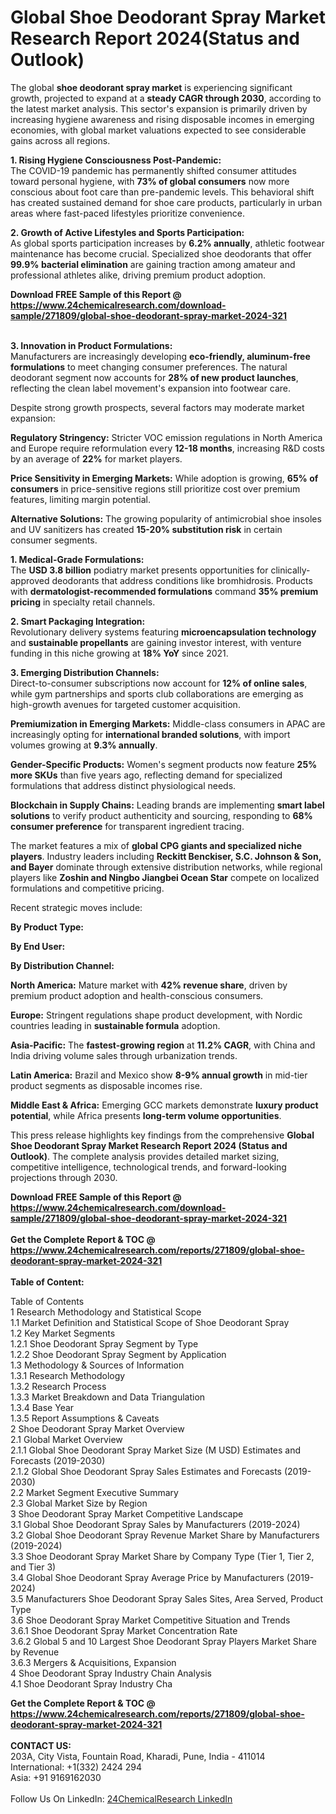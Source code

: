 <h1>Global Shoe Deodorant Spray Market Research Report 2024(Status and Outlook)</h1><p>The global <strong>shoe deodorant spray market</strong> is experiencing significant growth, projected to expand at a <strong>steady CAGR through 2030</strong>, according to the latest market analysis. This sector's expansion is primarily driven by increasing hygiene awareness and rising disposable incomes in emerging economies, with global market valuations expected to see considerable gains across all regions.</p><p><strong>1. Rising Hygiene Consciousness Post-Pandemic:</strong><br>
The COVID-19 pandemic has permanently shifted consumer attitudes toward personal hygiene, with <strong>73% of global consumers</strong> now more conscious about foot care than pre-pandemic levels. This behavioral shift has created sustained demand for shoe care products, particularly in urban areas where fast-paced lifestyles prioritize convenience.</p><p><strong>2. Growth of Active Lifestyles and Sports Participation:</strong><br>
As global sports participation increases by <strong>6.2% annually</strong>, athletic footwear maintenance has become crucial. Specialized shoe deodorants that offer <strong>99.9% bacterial elimination</strong> are gaining traction among amateur and professional athletes alike, driving premium product adoption.</p><div><b>Download FREE Sample of this Report @ 
            <a href="https://www.24chemicalresearch.com/download-sample/271809/global-shoe-deodorant-spray-market-2024-321">
            https://www.24chemicalresearch.com/download-sample/271809/global-shoe-deodorant-spray-market-2024-321</a></b></div><br><p><strong>3. Innovation in Product Formulations:</strong><br>
Manufacturers are increasingly developing <strong>eco-friendly, aluminum-free formulations</strong> to meet changing consumer preferences. The natural deodorant segment now accounts for <strong>28% of new product launches</strong>, reflecting the clean label movement's expansion into footwear care.</p><p>Despite strong growth prospects, several factors may moderate market expansion:</p><p><strong>Regulatory Stringency:</strong> Stricter VOC emission regulations in North America and Europe require reformulation every <strong>12-18 months</strong>, increasing R&amp;D costs by an average of <strong>22%</strong> for market players.</p><p><strong>Price Sensitivity in Emerging Markets:</strong> While adoption is growing, <strong>65% of consumers</strong> in price-sensitive regions still prioritize cost over premium features, limiting margin potential.</p><p><strong>Alternative Solutions:</strong> The growing popularity of antimicrobial shoe insoles and UV sanitizers has created <strong>15-20% substitution risk</strong> in certain consumer segments.</p><p><strong>1. Medical-Grade Formulations:</strong><br>
The <strong>USD 3.8 billion</strong> podiatry market presents opportunities for clinically-approved deodorants that address conditions like bromhidrosis. Products with <strong>dermatologist-recommended formulations</strong> command <strong>35% premium pricing</strong> in specialty retail channels.</p><p><strong>2. Smart Packaging Integration:</strong><br>
Revolutionary delivery systems featuring <strong>microencapsulation technology</strong> and <strong>sustainable propellants</strong> are gaining investor interest, with venture funding in this niche growing at <strong>18% YoY</strong> since 2021.</p><p><strong>3. Emerging Distribution Channels:</strong><br>
Direct-to-consumer subscriptions now account for <strong>12% of online sales</strong>, while gym partnerships and sports club collaborations are emerging as high-growth avenues for targeted customer acquisition.</p><p><strong>Premiumization in Emerging Markets:</strong> Middle-class consumers in APAC are increasingly opting for <strong>international branded solutions</strong>, with import volumes growing at <strong>9.3% annually</strong>.</p><p><strong>Gender-Specific Products:</strong> Women's segment products now feature <strong>25% more SKUs</strong> than five years ago, reflecting demand for specialized formulations that address distinct physiological needs.</p><p><strong>Blockchain in Supply Chains:</strong> Leading brands are implementing <strong>smart label solutions</strong> to verify product authenticity and sourcing, responding to <strong>68% consumer preference</strong> for transparent ingredient tracing.</p><p>The market features a mix of <strong>global CPG giants and specialized niche players</strong>. Industry leaders including <strong>Reckitt Benckiser, S.C. Johnson &amp; Son, and Bayer</strong> dominate through extensive distribution networks, while regional players like <strong>Zoshin and Ningbo Jiangbei Ocean Star</strong> compete on localized formulations and competitive pricing.</p><p>Recent strategic moves include:</p><p><strong>By Product Type:</strong></p><p><strong>By End User:</strong></p><p><strong>By Distribution Channel:</strong></p><p><strong>North America:</strong> Mature market with <strong>42% revenue share</strong>, driven by premium product adoption and health-conscious consumers.</p><p><strong>Europe:</strong> Stringent regulations shape product development, with Nordic countries leading in <strong>sustainable formula</strong> adoption.</p><p><strong>Asia-Pacific:</strong> The <strong>fastest-growing region</strong> at <strong>11.2% CAGR</strong>, with China and India driving volume sales through urbanization trends.</p><p><strong>Latin America:</strong> Brazil and Mexico show <strong>8-9% annual growth</strong> in mid-tier product segments as disposable incomes rise.</p><p><strong>Middle East &amp; Africa:</strong> Emerging GCC markets demonstrate <strong>luxury product potential</strong>, while Africa presents <strong>long-term volume opportunities</strong>.</p><p>This press release highlights key findings from the comprehensive <strong>Global Shoe Deodorant Spray Market Research Report 2024 (Status and Outlook)</strong>. The complete analysis provides detailed market sizing, competitive intelligence, technological trends, and forward-looking projections through 2030.</p><div><b>Download FREE Sample of this Report @ 
            <a href="https://www.24chemicalresearch.com/download-sample/271809/global-shoe-deodorant-spray-market-2024-321">
            https://www.24chemicalresearch.com/download-sample/271809/global-shoe-deodorant-spray-market-2024-321</a></b></div><br><div><b>Get the Complete Report & TOC @ 
            <a href="https://www.24chemicalresearch.com/reports/271809/global-shoe-deodorant-spray-market-2024-321">
            https://www.24chemicalresearch.com/reports/271809/global-shoe-deodorant-spray-market-2024-321</a></b></div><br>
            <b>Table of Content:</b><p>Table of Contents<br />
1 Research Methodology and Statistical Scope<br />
1.1 Market Definition and Statistical Scope of Shoe Deodorant Spray<br />
1.2 Key Market Segments<br />
1.2.1 Shoe Deodorant Spray Segment by Type<br />
1.2.2 Shoe Deodorant Spray Segment by Application<br />
1.3 Methodology & Sources of Information<br />
1.3.1 Research Methodology<br />
1.3.2 Research Process<br />
1.3.3 Market Breakdown and Data Triangulation<br />
1.3.4 Base Year<br />
1.3.5 Report Assumptions & Caveats<br />
2 Shoe Deodorant Spray Market Overview<br />
2.1 Global Market Overview<br />
2.1.1 Global Shoe Deodorant Spray Market Size (M USD) Estimates and Forecasts (2019-2030)<br />
2.1.2 Global Shoe Deodorant Spray Sales Estimates and Forecasts (2019-2030)<br />
2.2 Market Segment Executive Summary<br />
2.3 Global Market Size by Region<br />
3 Shoe Deodorant Spray Market Competitive Landscape<br />
3.1 Global Shoe Deodorant Spray Sales by Manufacturers (2019-2024)<br />
3.2 Global Shoe Deodorant Spray Revenue Market Share by Manufacturers (2019-2024)<br />
3.3 Shoe Deodorant Spray Market Share by Company Type (Tier 1, Tier 2, and Tier 3)<br />
3.4 Global Shoe Deodorant Spray Average Price by Manufacturers (2019-2024)<br />
3.5 Manufacturers Shoe Deodorant Spray Sales Sites, Area Served, Product Type<br />
3.6 Shoe Deodorant Spray Market Competitive Situation and Trends<br />
3.6.1 Shoe Deodorant Spray Market Concentration Rate<br />
3.6.2 Global 5 and 10 Largest Shoe Deodorant Spray Players Market Share by Revenue<br />
3.6.3 Mergers & Acquisitions, Expansion<br />
4 Shoe Deodorant Spray Industry Chain Analysis<br />
4.1 Shoe Deodorant Spray Industry Cha</p><div><b>Get the Complete Report & TOC @ 
            <a href="https://www.24chemicalresearch.com/reports/271809/global-shoe-deodorant-spray-market-2024-321">
            https://www.24chemicalresearch.com/reports/271809/global-shoe-deodorant-spray-market-2024-321</a></b></div><br><b>CONTACT US:</b><br>
            203A, City Vista, Fountain Road, Kharadi, Pune, India - 411014<br>
            International: +1(332) 2424 294<br>
            Asia: +91 9169162030 <br><br>
            Follow Us On LinkedIn: <a href="https://www.linkedin.com/company/24chemicalresearch/">24ChemicalResearch LinkedIn</a>